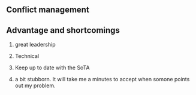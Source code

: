   
## Conflict management  
  
  
## Advantage and shortcomings  
1. great leadership   
2. Technical   
3. Keep up to date with the SoTA  
  
1. a bit stubborn. It will take me a minutes to accept when somone points out my problem. 